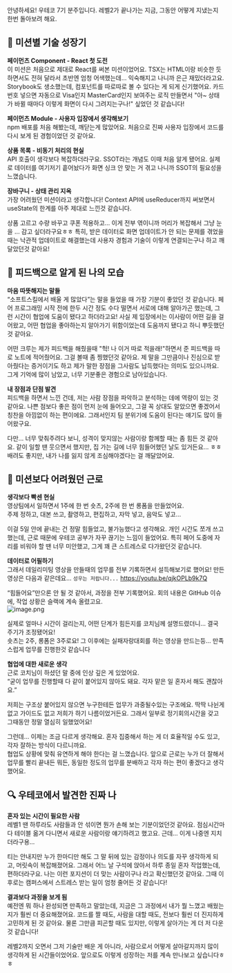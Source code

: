 안녕하세요! 우테코 7기 분주입니다. 레벨2가 끝나가는 지금, 그동안 어떻게 지냈는지 한번 돌아보려 해요.

## 🔧 미션별 기술 성장기

**페이먼츠 Component - React 첫 도전**  
이 미션은 처음으로 제대로 React를 써본 미션이었어요. TSX는 HTML이랑 비슷한 듯 하면서도 전혀 달라서 초반엔 엄청 어색했는데… 익숙해지고 나니까 은근 재밌더라고요.  
Storybook도 생소했는데, 컴포넌트를 따로따로 볼 수 있다는 게 되게 신기했어요. 카드 번호 넣으면 자동으로 Visa인지 MasterCard인지 보여주는 로직 만들면서 "아~ 상태가 바뀔 때마다 이렇게 화면이 다시 그려지는구나!" 싶었던 것 같습니다!

**페이먼츠 Module - 사용자 입장에서 생각해보기**  
npm 배포를 처음 해봤는데, 깨닫는게 많았어요. 처음으로 진짜 사용자 입장에서 코드를 다시 보게 된 경험이었던 것 같아요.

**상품 목록 - 비동기 처리의 현실**  
API 호출이 생각보다 복잡하더라구요. SSOT라는 개념도 이때 처음 알게 됐어요. 실제로 데이터를 여기저기 흩어놨다가 화면 싱크 안 맞는 거 겪고 나니까 SSOT의 필요성을 느꼈습니다.

**장바구니 - 상태 관리 지옥**  
가장 어려웠던 미션이라고 생각합니다! Context API에 useReducer까지 써보면서 useState의 한계를 아주 제대로 느낀것 같습니다.

상품 고르고 수량 바꾸고 쿠폰 적용하고… 이게 전부 엮이니까 머리가 복잡해서 그냥 눈을 ... 감고 싶더라구요ㅎㅎ
특히, 받은 데이터로 화면 업데이트가 안 되는 문제를 겪었을 때는 낙관적 업데이트로 해결했는데 사용자 경험과 기술이 이렇게 연결되는구나 하고 깨달았던것 같아요!

## 🤝 피드백으로 알게 된 나의 모습

**마음 따뜻해지는 말들**  
“소프트스킬에서 배울 게 많았다”는 말을 들었을 때 가장 기분이 좋았던 것 같습니다.
페어 프로그래밍 시작 전에 한두 시간 정도 수다 떨면서 서로에 대해 알아가곤 했는데, 그런 시간이 협업에 도움이 됐다고 하더라고요! 사실 제 입장에서는 이사람이 어떤 길을 걸어왔고, 어떤 협업을 좋아하는지 알아가기 위함이었는데 도움까지 됐다고 하니 뿌듯했던 것 같아요.

어떤 크루는 제가 피드백을 해줬을때 "헉! 나 이거 따로 적을래!"하면서 준 피드백을 따로 노트에 적어줬어요. 그걸 볼때 좀 찡했던것 같아요. 제 말을 그만큼이나 진심으로 받아줬다는 증거이기도 하고 제가 말한 장점을 그사람도 납득했다는 의미도 있으니까요. 그게 기억에 많이 남았고, 너무 기분좋은 경험으로 남아있습니다.

**내 장점과 단점 발견**  
피드백을 하면서 느낀 건데, 저는 사람 장점을 파악하고 분석하는 데에 역량이 있는 것 같아요. 나쁜 점보다 좋은 점이 먼저 눈에 들어오고, 그걸 꼭 상대도 알았으면 좋겠어서 칭찬을 아낌없이 하는 편이에요. 그래서인지 팀 분위기에 도움이 된다는 얘기도 많이 들어왔구요.

다만… 너무 맞춰주려다 보니, 성격이 맞지않는 사람이랑 함께할 때는 좀 힘든 것 같아요. 같이 일할 땐 웃으면서 했지만, 집 가는 길에 너무 힘들어했던 날도 있거든요... ㅎㅎ 배려도 좋지만, 내가 나를 잃지 않게 조심해야겠다는 걸 깨달았어요.

## 💼 미션보다 어려웠던 근로

**생각보다 빡센 현실**  
영상팀에서 일하면서 1주에 한 번 숏츠, 2주에 한 번 롱폼을 만들었어요.  
주제 정하고, 대본 쓰고, 촬영하고, 편집하고, 자막 넣고, 음악도 넣고…

이걸 5일 안에 끝내는 건 정말 힘들었고, 불가능했다고 생각해요. 개인 시간도 쪼개 쓰고 했는데, 근로 때문에 우테코 공부가 자꾸 끊기는 느낌이 들었어요. 특히 페어 도중에 자리를 비워야 할 땐 너무 미안했고, 그게 꽤 큰 스트레스로 다가왔던것 같습니다.

**데이터로 어필하기**  
그래서 데일리미팅 영상을 만들때의 업무를 전부 기록하면서 설득해보기로 했어요! 만든 영상은 다음과 같은데요... `성우는 저랍니다...`
https://youtu.be/qjkOPLb9k7Q

“힘들어요”만으론 안 될 것 같아서, 과정을 전부 기록했어요. 회의 내용은 GitHub 이슈에, 작업 상황은 슬랙에 계속 올렸고요.  
![image.png](https://cdn.jsdelivr.net/gh/bunju20/bunju-blog-images@main/images/20250611134237442.webp)

실제로 얼마나 시간이 걸리는지, 어떤 단계가 힘든지를 코치님께 설명드렸더니… 결국 주기가 조정됐어요!  
숏츠는 2주, 롱폼은 3주로요! 그 이후에는 실패자랑대회를 하는 영상을 만드는등... 만족스럽게 업무를 진행한것 같습니다

**협업에 대한 새로운 생각**  
근로 코치님이 하셨던 말 중에 인상 깊은 게 있었어요.  
“굳이 업무를 진행할때 다 같이 붙어있지 않아도 돼요. 각자 맡은 일 혼자서 해도 괜찮아요.”

저희는 구조상 붙어있지 않으면 누구한테든 업무가 과중될수있는 구조에요. 딱딱 나뉜게 없고 가이드도 없고 저희가 하기 나름이었거든요. 그래서 일부로 정기회의시간을 갖고 그때동안 정말 열심히 일했었어요!

그런데... 이제는 조금 다르게 생각해요. 혼자 집중해서 하는 게 더 효율적일 수도 있고, 각자 잘하는 방식이 다르니까요.  
협업도 상황에 맞춰 유연하게 해야 한다는 걸 느꼈습니다. 앞으로 근로는 누가 더 잘해서 업무를 빨리 끝내든 뭐든, 동일한 정도의 업무를 분배하고 각자 하는 편이 좋겠다고 생각했어요.

## 🔍 우테코에서 발견한 진짜 나

**혼자 있는 시간이 필요한 사람**  
레벨1 땐 하루라도 사람들과 안 섞이면 뭔가 손해 보는 기분이었던것 같아요. 점심시간마다 테이블 옮겨 다니면서 새로운 사람이랑 얘기하려고 했고요. 근데... 이게 나중엔 지치더라구용...

티는 안내지만 누가 한마디만 해도 그 말 뒤에 있는 감정이나 의도를 자꾸 생각하게 되고, 머릿속이 복잡해졌어요. 그래서 어느 날 구석에 앉아서 하루 종일 혼자 작업했는데, 편하더라구요. 나는 이런 포지션이 더 맞는 사람이구나 라고 확신했던것 같아요. 그때 이후로는 캠퍼스에서 스트레스 받는 일이 엄청 줄어든 것 같습니다!

**결과보다 과정을 보게 됨**  
예전엔 뭐 하나 완성되면 만족하고 말았는데, 지금은 그 과정에서 내가 뭘 느꼈고 배웠는지가 훨씬 더 중요해졌어요. 코드를 짤 때도, 사람을 대할 때도, 전보다 훨씬 더 진지하게 고민하게 된 것 같아요. 물론 그만큼 피곤할 때도 있지만, 이렇게 살아가는 게 더 저 다운것 같습니다!

레벨2까지 오면서 그저 기술만 배운 게 아니라, 사람으로서 어떻게 살아갈지까지 많이 생각하게 된 시간들이었어요. 앞으로도 이렇게 성장하는 저를 계속 만나보고 싶습니다ㅎㅎ
